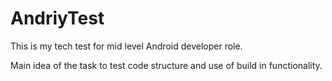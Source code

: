 # AndriyTest

This is my tech test for mid level Android developer role.

Main idea of the task to test code structure and use of build in functionality.
